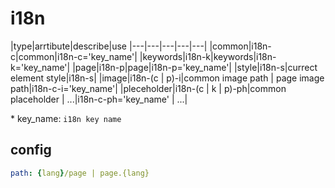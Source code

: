 # i18n

|type|arrtibute|describe|use
|---|---|---|---|---|
|common|i18n-c|common|i18n-c='key_name'|
|keywords|i18n-k|keywords|i18n-k='key_name'|
|page|i18n-p|page|i18n-p='key_name'|
|style|i18n-s|currect element style|i18n-s|
|image|i18n-(c \| p)-i|common image path \| page image path|i18n-c-i='key_name'|
|pleceholder|i18n-(c \| k \| p)-ph|common placeholder \| ...|i18n-c-ph='key_name' \| ...|

\* key_name: `i18n key name`

## config

```yml
path: {lang}/page | page.{lang}
```